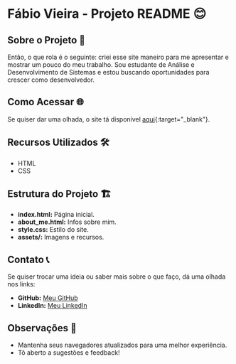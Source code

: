 # Fábio Vieira - Projeto README 😊

## Sobre o Projeto 🚀

Então, o que rola é o seguinte: criei esse site maneiro para me apresentar e mostrar um pouco do meu trabalho. Sou estudante de Análise e Desenvolvimento de Sistemas e estou buscando oportunidades para crescer como desenvolvedor.

## Como Acessar 🌐

Se quiser dar uma olhada, o site tá disponível [aqui](https://curriculo-web-neon.vercel.app/){:target="_blank"}.

## Recursos Utilizados 🛠️

- HTML
- CSS

## Estrutura do Projeto 🏗️

- **index.html:** Página inicial.
- **about_me.html:** Infos sobre mim.
- **style.css:** Estilo do site.
- **assets/:** Imagens e recursos.

## Contato 📞

Se quiser trocar uma ideia ou saber mais sobre o que faço, dá uma olhada nos links:

- **GitHub:** [Meu GitHub](https://www.github.com/fgv003/)
- **LinkedIn:** [Meu LinkedIn](https://www.linkedin.com/in/fabiovieira03/)

## Observações 📝

- Mantenha seus navegadores atualizados para uma melhor experiência.
- Tô aberto a sugestões e feedback!